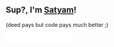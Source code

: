 ## Sup?, I'm <a href="https://x.com/satyamtwts" target="_blank">Satyam</a>!
(deed pays but code pays much better ;)

<a href="https://satyamsportfolio.vercel.app" target="_blank"><img align="left" alt="Satyam" width="22px" src="https://github.com/Aakarsh-B/trying-repos/blob/master/www.svg" /></a>
<a href="https://linkedin.com/in/satyams-in" target="_blank"><img align="left" alt="Satyam | LinkedIn" width="22px" src="https://github.com/Aakarsh-B/trying-repos/blob/master/linkedin.svg" />
<a href="https://www.behance.net/kazeink" target="_blank"><img align="left" alt="Satyam | Behance" width="22px" src="https://github.com/Aakarsh-B/trying-repos/blob/master/behance.svg" />
<a href="https://dribbble.com/satyam" target="_blank"><img align="left" alt="Satyam | Dribbble" width="22px" src="https://github.com/Aakarsh-B/trying-repos/blob/master/dribbble.svg" />
<a href="https://instagram.com/waddable" target="_blank"><img align="left" alt="Satyam | Instagram" width="22px" src="https://github.com/Aakarsh-B/trying-repos/blob/master/insta.svg" />
<a href="https://x.com/satyamtwts" target="_blank"><img align="left" alt="Satyam | Twitter" width="22px" src="https://github.com/Aakarsh-B/trying-repos/blob/master/twitter.svg" />
<a href="https://medium.com/@satys" target="_blank"><img align="left" alt="Satyam | Medium" width="22px" src="https://github.com/Aakarsh-B/trying-repos/blob/master/medium.svg" />
<a href="https://dev.to/satyam" target="_blank"><img align="left" alt="dev to Satyam" width="22px" src="https://github.com/Aakarsh-B/trying-repos/blob/master/dev-badge.svg" /></a>

